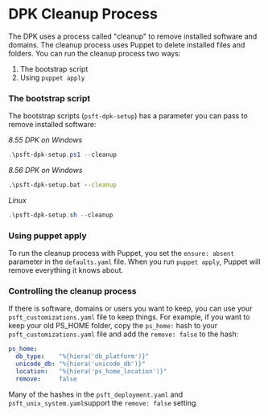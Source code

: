 # DPK Cleanup Process

The DPK uses a process called "cleanup" to remove installed software and domains. The cleanup process uses Puppet to delete installed files and folders. You can run the cleanup process two ways:

1. The bootstrap script
1. Using `puppet apply`

### The bootstrap script

The bootstrap scripts (`psft-dpk-setup`) has a parameter you can pass to remove installed software: 

*8.55 DPK on Windows*
```powershell
.\psft-dpk-setup.ps1 --cleanup
```
*8.56 DPK on Windows*
```bat
.\psft-dpk-setup.bat --cleanup
```
*Linux*
```powershell
.\psft-dpk-setup.sh --cleanup
```


### Using puppet apply

To run the cleanup process with Puppet, you set the `ensure: absent` parameter in the `defaults.yaml` file. When you run `puppet apply`, Puppet will remove everything it knows about.

### Controlling the cleanup process

If there is software, domains or users you want to keep, you can use your `psft_customizations.yaml` file to keep things. For example, if you want to keep your old PS_HOME folder, copy the `ps_home:` hash to your `psft_customizations.yaml` file and add the `remove: false` to the hash:

```yaml
ps_home:
  db_type:    "%{hiera('db_platform')}"
  unicode_db: "%{hiera('unicode_db')}"
  location:   "%{hiera('ps_home_location')}"
  remove:     false
```

Many of the hashes in the `psft_deployment.yaml` and `psft_unix_system.yaml`support the `remove: false` setting.